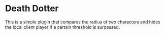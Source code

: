 # Death Dotter
This is a simple plugin that compares the radius of two characters and hides the local client player if a certain threshold is surpassed.
